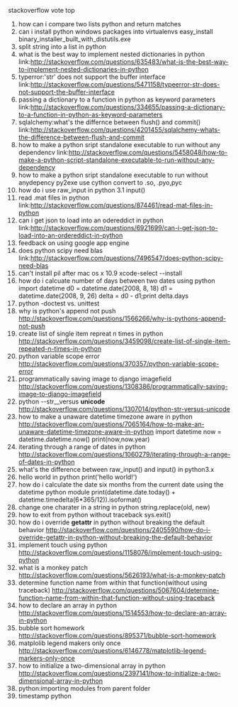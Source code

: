 
stackoverflow vote top

1. how can i compare two lists python and return matches
2. can i install python windows packages into virtualenvs
easy_install binary_installer_built_with_distutils.exe
3. split string into a list in python
4. what is the best way to implement nested dictionaries in python
link:http://stackoverflow.com/questions/635483/what-is-the-best-way-to-implement-nested-dictionaries-in-python
5. typerror:'str' does not support the buffer interface
link:http://stackoverflow.com/questions/5471158/typeerror-str-does-not-support-the-buffer-interface
6. passing a dictionary to a function in python as keyword parameters
link:http://stackoverflow.com/questions/334655/passing-a-dictionary-to-a-function-in-python-as-keyword-parameters
7. sqlalchemy:what's the differnce between flush() and commit()
link:http://stackoverflow.com/questions/4201455/sqlalchemy-whats-the-difference-between-flush-and-commit
8. how to make a python sript standalone executable to run without any dependencv
link:http://stackoverflow.com/questions/5458048/how-to-make-a-python-script-standalone-executable-to-run-without-any-dependency
9. how to make a python sript standalone executable to run without anydepency
py2exe use cython convert to .so, .pyo,pyc
10. how do i use raw_input in python 3.1
input()
11. read .mat files in python
link:http://stackoverflow.com/questions/874461/read-mat-files-in-python
12. can i get json to load into an odereddict in python
link:http://stackoverflow.com/questions/6921699/can-i-get-json-to-load-into-an-ordereddict-in-python
13. feedback on using google app engine
14. does python scipy need blas
link:http://stackoverflow.com/questions/7496547/does-python-scipy-need-blas
15. can't install pil after mac os x 10.9
xcode-select --install
16. how do i calcuate number of days between two dates using python
import datetime
d0 = datetime.date(2008, 8, 18)
d1 = datetime.date(2008, 9, 26)
delta = d0 - d1;print delta.days
17. python -doctest vs. unittest
18. why is python's append not push
http://stackoverflow.com/questions/1566266/why-is-pythons-append-not-push
19. create list of single item repreat n times in python
http://stackoverflow.com/questions/3459098/create-list-of-single-item-repeated-n-times-in-python
20. python variable scope error
http://stackoverflow.com/questions/370357/python-variable-scope-error
21. programmatically saving image to django imagefield
http://stackoverflow.com/questions/1308386/programmatically-saving-image-to-django-imagefield
22. python --str__versus __unicode__
http://stackoverflow.com/questions/1307014/python-str-versus-unicode
24. how to make a unaware datetime timezone aware in python
http://stackoverflow.com/questions/7065164/how-to-make-an-unaware-datetime-timezone-aware-in-python
import datetime
now =  datetime.datetime.now()
print(now,now.year)
25. iterating through a range of dates in python
http://stackoverflow.com/questions/1060279/iterating-through-a-range-of-dates-in-python
26. what's the difference between raw_input() and input() in python3.x
27. hello world in python
print('hello world!')
28. how do i calculate the date six months from the current date using the datetime python module
print(datetime.date.today() + datetime.timedelta(6*365/12)).isoformat()
29. change one charater in a string in python
string.replace(old, new)
30. how to exit from python without traceback
sys.exit()
31. how do i override __getattr__ in python without breaking the default behavior
http://stackoverflow.com/questions/2405590/how-do-i-override-getattr-in-python-without-breaking-the-default-behavior
32. implement touch using python
http://stackoverflow.com/questions/1158076/implement-touch-using-python
33. what is a monkey patch
http://stackoverflow.com/questions/5626193/what-is-a-monkey-patch
34. determine function name from within that function(without using traceback)
http://stackoverflow.com/questions/5067604/determine-function-name-from-within-that-function-without-using-traceback
35. how to declare an array in python
http://stackoverflow.com/questions/1514553/how-to-declare-an-array-in-python
36. bubble sort homework
http://stackoverflow.com/questions/895371/bubble-sort-homework
37. matplolib legend makers only once
http://stackoverflow.com/questions/6146778/matplotlib-legend-markers-only-once
38. how to initialize a two-dimensional array in python
http://stackoverflow.com/questions/2397141/how-to-initialize-a-two-dimensional-array-in-python
39. python:importing modules from parent folder
40. timestamp python

